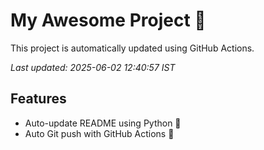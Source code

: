 # My Awesome Project 🚀

This project is automatically updated using GitHub Actions.

_Last updated: 2025-06-02 12:40:57 IST_

## Features
- Auto-update README using Python 🐍
- Auto Git push with GitHub Actions 🤖
